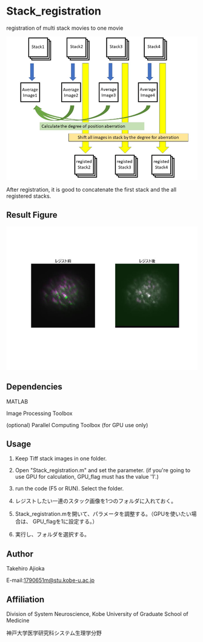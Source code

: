# Stack_registration
registration of multi stack movies to one movie

<img src="doc/abstract.jpg" width="800" align="below">

After registration, it is good to concatenate the first stack and the all registered stacks.

## Result Figure

<img src="doc/demo.jpg" width="800" align="below">


## Dependencies
MATLAB

Image Processing Toolbox

(optional) Parallel Computing Toolbox (for GPU use only)

## Usage

1. Keep Tiff stack images in one folder.

2. Open "Stack_registration.m" and set the parameter. (if you're going to use GPU for calculation, GPU_flag must has the value '1'.)

3. run the code (F5 or RUN). Select the folder.

1. レジストしたい一連のスタック画像を1つのフォルダに入れておく。

2. Stack_registration.mを開いて、パラメータを調整する。（GPUを使いたい場合は、 GPU_flagを1に設定する。）

3. 実行し、フォルダを選択する。

## Author
Takehiro Ajioka 

E-mail:1790651m@stu.kobe-u.ac.jp

## Affiliation

Division of System Neuroscience, Kobe University of Graduate School of Medicine

神戸大学医学研究科システム生理学分野
